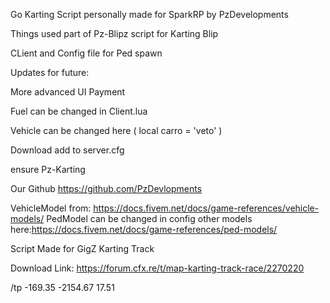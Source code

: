 Go Karting Script personally made for SparkRP by PzDevelopments

Things used part of Pz-Blipz script for Karting Blip

CLient and Config file for Ped spawn 


Updates for future:

More advanced UI
Payment


Fuel can be changed in Client.lua

Vehicle can be changed here ( local carro = 'veto' )


Download 
add to server.cfg 

ensure Pz-Karting

Our Github
https://github.com/PzDevlopments


VehicleModel from: https://docs.fivem.net/docs/game-references/vehicle-models/
PedModel can be changed in config other models here:https://docs.fivem.net/docs/game-references/ped-models/

Script Made for GigZ Karting Track 

Download Link: https://forum.cfx.re/t/map-karting-track-race/2270220

/tp -169.35 -2154.67 17.51